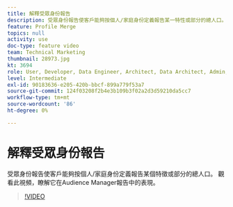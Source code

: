 ```yaml
---
title: 解釋受眾身份報告
description: 受眾身份報告使客戶能夠按個人/家庭身份定義報告某一特性或部分的總人口。 觀看此視頻，瞭解它在Audience Manager報告中的表現。
feature: Profile Merge
topics: null
activity: use
doc-type: feature video
team: Technical Marketing
thumbnail: 28973.jpg
kt: 3694
role: User, Developer, Data Engineer, Architect, Data Architect, Admin, Leader
level: Intermediate
exl-id: 90183636-e205-420b-bbcf-899a779f53a7
source-git-commit: 124f03208f2b4e3b109b3f02a2d3d59210da5cc7
workflow-type: tm+mt
source-wordcount: '86'
ht-degree: 0%

---
```


# 解釋受眾身份報告

受眾身份報告使客戶能夠按個人/家庭身份定義報告某個特徵或部分的總人口。 觀看此視頻，瞭解它在Audience Manager報告中的表現。

>[!VIDEO](https://video.tv.adobe.com/v/28973/?quality=12)
